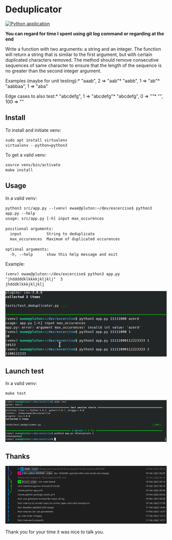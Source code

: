 # Deduplicator

[![Python application](https://github.com/ewae121/exercise/actions/workflows/python-app.yml/badge.svg)](https://github.com/ewae121/exercise/actions/workflows/python-app.yml)

**You can regard for time I spent using __git log__ command or regarding at the end**

Write a function with two arguments: a string and an integer.
The function will return a string that is similar to the first argument, but with certain duplicated characters removed.
The method should remove consecutive sequences of same character to ensure that the length of the sequence is no greater than the second integer argument.

Examples (maybe for unit testing):* "aaab", 2 => "aab"* "aabb", 1 => "ab"* "aabbaa", 1 => "aba"

Edge cases to also test:* "abcdefg", 1 => "abcdefg"* "abcdefg", 0 => ""* "", 100 => ""


## Install

To install and initiate venv:

```
sudo apt install virtualenv
virtualenv --python=python3
```

To get a valid venv:

```
source venv/bin/activate
make install
```

## Usage

In a valid venv:

```
python3 src/app.py --(venv) ewae@pluton:~/dev/excercise$ python3 app.py --help
usage: src/app.py [-h] input max_occurences

positional arguments:
  input           String to deduplicate
  max_occurences  Maximum of duplicated occurences

optional arguments:
  -h, --help      show this help message and exit
```

Example:
```
(venv) ewae@pluton:~/dev/excercise$ python3 app.py "jhdddddklkkkkjkljklj"  3
jhdddklkkkjkljklj
```

![Example](doc/images/readme/screenshot.png?raw=true "Launch example")


## Launch test

In a valid venv:

```
make test
```

![Example](doc/images/readme/tests.png?raw=true "Test ran")


## Thanks

![Example](doc/images/readme/gitlog.png?raw=true "Gitlog")

Thank you for your time it was nice to talk you.
